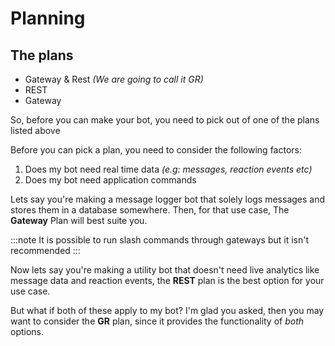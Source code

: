 # Planning

## The plans

- Gateway & Rest _(We are going to call it GR)_
- REST
- Gateway

So, before you can make your bot, you need to pick out of one of the plans listed above

Before you can pick a plan, you need to consider the following factors:

1. Does my bot need real time data _(e.g: messages, reaction events etc)_
2. Does my bot need application commands

Lets say you're making a message logger bot that solely logs messages and stores them in a database somewhere. Then, for that use case, The **Gateway** Plan will best suite you.

:::note
It is possible to run slash commands through gateways but it isn't recommended
:::

Now lets say you're making a utility bot that doesn't need live analytics like message data and reaction events, the **REST** plan is the best option for your use case.

But what if both of these apply to my bot? I'm glad you asked, then you may want to consider the **GR** plan, since it provides the functionality of _both_ options.
